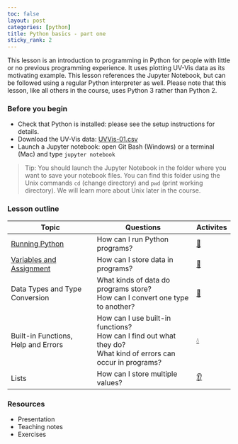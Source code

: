 ```yaml
---
toc: false
layout: post
categories: [python]
title: Python basics - part one
sticky_rank: 2
---
```


This lesson is an introduction to programming in Python for people with little or no previous programming experience. It uses plotting UV-Vis data as its motivating example. This lesson references the Jupyter Notebook, but can be followed using a regular Python interpreter as well. Please note that this lesson, like all others in the course, uses Python 3 rather than Python 2.

### Before you begin

- Check that Python is installed: please see the setup instructions for details.
- Download the UV-Vis data: [UVVis-01.csv]()
- Launch a Jupyter notebook: open Git Bash (Windows) or a terminal (Mac) and type `jupyter notebook`

> Tip: You should launch the Jupyter Notebook in the folder where you want to save your notebook files. You can find this folder using the Unix commands `cd` (change directory) and `pwd` (print working directory). We will learn more about Unix later in the course.
 

### Lesson outline

| Topic | Questions | Activites |
|-------|-----------|-----------|
|[Running Python](https://nu-cem.github.io/CompPhys/python/2021/08/02/01-Running_Python)|How can I run Python programs? | [:running:]() |
|[Variables and Assignment](https://nu-cem.github.io/CompPhys/python/2021/08/02/02-Variables-Assignment)| How can I store data in programs? | [:nail_care:](https://nu-cem.github.io/CompPhys/python/2021/08/02/02-Variables-Assignment-Qs)|
| Data Types and Type Conversion| What kinds of data do programs store? <br/> How can I convert one type to another? | [:dancer:]() |
| Built-in Functions, Help and Errors |  How can I use built-in functions?<br/> How can I find out what they do?<br/> What kind of errors can occur in programs? | [:droplet:]() |
|Lists| How can I store multiple values? | [:ear:]() |


### Resources

- Presentation
- Teaching notes
- Exercises
